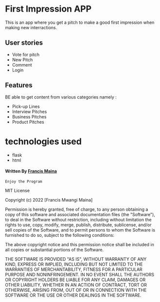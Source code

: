 # First Impression APP
This is an app where you get a pitch to make a good first impression when making new interractions.

## User stories
- Vote for pitch
- New Pitch
- Comment
- Login

## Features
BE able to get content from various categories namely :
- Pick-up Lines
- Interview Pitches
- Business Pitches
- Product Pitches

# technologies used
- flask
- html

#### Written By [Francis Maina](https://github.com/Mainafrancis)

``` Enjoy the Program ```

 MIT License

Copyright (c) 2022 [Francis Mwangi Maina] 

Permission is hereby granted, free of charge, to any person obtaining a copy
of this software and associated documentation files (the "Software"), to deal
in the Software without restriction, including without limitation the rights
to use, copy, modify, merge, publish, distribute, sublicense, and/or sell
copies of the Software, and to permit persons to whom the Software is
furnished to do so, subject to the following conditions:

The above copyright notice and this permission notice shall be included in all
copies or substantial portions of the Software.

THE SOFTWARE IS PROVIDED "AS IS", WITHOUT WARRANTY OF ANY KIND, EXPRESS OR
IMPLIED, INCLUDING BUT NOT LIMITED TO THE WARRANTIES OF MERCHANTABILITY,
FITNESS FOR A PARTICULAR PURPOSE AND NONINFRINGEMENT. IN NO EVENT SHALL THE
AUTHORS OR COPYRIGHT HOLDERS BE LIABLE FOR ANY CLAIM, DAMAGES OR OTHER
LIABILITY, WHETHER IN AN ACTION OF CONTRACT, TORT OR OTHERWISE, ARISING FROM,
OUT OF OR IN CONNECTION WITH THE SOFTWARE OR THE USE OR OTHER DEALINGS IN THE
SOFTWARE.


